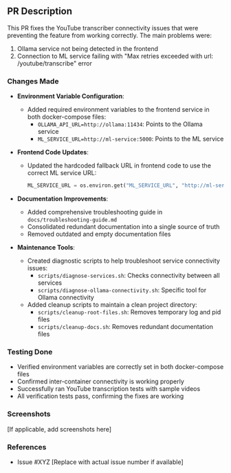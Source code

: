 ## PR Description

This PR fixes the YouTube transcriber connectivity issues that were preventing the feature from working correctly. The main problems were:

1. Ollama service not being detected in the frontend
2. Connection to ML service failing with "Max retries exceeded with url: /youtube/transcribe" error

### Changes Made

- **Environment Variable Configuration**:
  - Added required environment variables to the frontend service in both docker-compose files:
    - `OLLAMA_API_URL=http://ollama:11434`: Points to the Ollama service
    - `ML_SERVICE_URL=http://ml-service:5000`: Points to the ML service

- **Frontend Code Updates**:
  - Updated the hardcoded fallback URL in frontend code to use the correct ML service URL:
    ```python
    ML_SERVICE_URL = os.environ.get("ML_SERVICE_URL", "http://ml-service:5000")
    ```

- **Documentation Improvements**:
  - Added comprehensive troubleshooting guide in `docs/troubleshooting-guide.md`
  - Consolidated redundant documentation into a single source of truth
  - Removed outdated and empty documentation files

- **Maintenance Tools**:
  - Created diagnostic scripts to help troubleshoot service connectivity issues:
    - `scripts/diagnose-services.sh`: Checks connectivity between all services
    - `scripts/diagnose-ollama-connectivity.sh`: Specific tool for Ollama connectivity
  - Added cleanup scripts to maintain a clean project directory:
    - `scripts/cleanup-root-files.sh`: Removes temporary log and pid files
    - `scripts/cleanup-docs.sh`: Removes redundant documentation files

### Testing Done

- Verified environment variables are correctly set in both docker-compose files
- Confirmed inter-container connectivity is working properly
- Successfully ran YouTube transcription tests with sample videos
- All verification tests pass, confirming the fixes are working

### Screenshots

[If applicable, add screenshots here]

### References

- Issue #XYZ [Replace with actual issue number if available]
